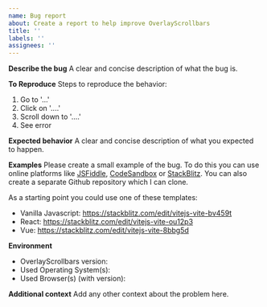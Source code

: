 ```yaml
---
name: Bug report
about: Create a report to help improve OverlayScrollbars
title: ''
labels: ''
assignees: ''
---
```


**Describe the bug**
A clear and concise description of what the bug is.

**To Reproduce**
Steps to reproduce the behavior:

1. Go to '...'
2. Click on '....'
3. Scroll down to '....'
4. See error

**Expected behavior**
A clear and concise description of what you expected to happen.

**Examples**
Please create a small example of the bug.
To do this you can use online platforms like [JSFiddle](https://jsfiddle.net/), [CodeSandbox](https://codesandbox.io/) or [StackBlitz](https://stackblitz.com/). You can also create a separate Github repository which I can clone.

As a starting point you could use one of these templates:
- Vanilla Javascript: https://stackblitz.com/edit/vitejs-vite-bv459t
- React: https://stackblitz.com/edit/vitejs-vite-ou12p3
- Vue: https://stackblitz.com/edit/vitejs-vite-8bbg5d

**Environment**

- OverlayScrollbars version:
- Used Operating System(s):
- Used Browser(s) (with version):

**Additional context**
Add any other context about the problem here.
